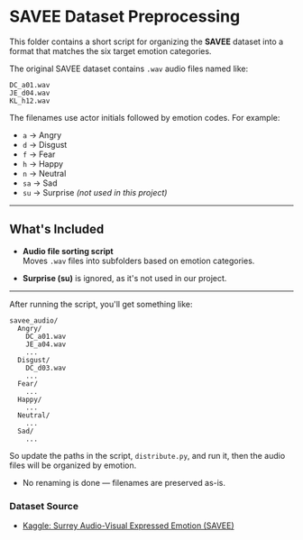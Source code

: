 
# SAVEE Dataset Preprocessing

This folder contains a short script for organizing the **SAVEE** dataset into a format that matches the six target emotion categories.

The original SAVEE dataset contains `.wav` audio files named like:

```
DC_a01.wav
JE_d04.wav
KL_h12.wav
```

The filenames use actor initials followed by emotion codes. For example:
- `a` → Angry
- `d` → Disgust
- `f` → Fear
- `h` → Happy
- `n` → Neutral
- `sa` → Sad
- `su` → Surprise *(not used in this project)*

---

## What's Included

- **Audio file sorting script**  
  Moves `.wav` files into subfolders based on emotion categories.

- **Surprise (su)** is ignored, as it's not used in our project.

---

After running the script, you'll get something like:

```
savee_audio/
  Angry/
    DC_a01.wav
    JE_a04.wav
    ...
  Disgust/
    DC_d03.wav
    ...
  Fear/
    ...
  Happy/
    ...
  Neutral/
    ...
  Sad/
    ...
```

So update the paths in the script, `distribute.py`, and run it, then the audio files will be organized by emotion.

- No renaming is done — filenames are preserved as-is.


### Dataset Source

- [Kaggle: Surrey Audio-Visual Expressed Emotion (SAVEE)](https://www.kaggle.com/datasets/ejlok1/surrey-audiovisual-expressed-emotion-savee)
